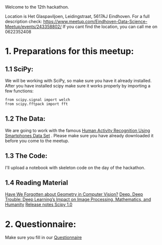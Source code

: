 Welcome to the 12th hackathon.

Location is Het Glaspaviljoen, Leidingstraat, 5617AJ Eindhoven.
For a full description check: https://www.meetup.com/Eindhoven-Data-Science-Meetup/events/243358802/
If you cant find the location, you can call me on 0622352408


# 1. Preparations for this meetup:

## 1.1 SciPy:
We will be working with SciPy, so make  sure you have it already installed. 
After you have installed scipy make sure it works properly by importing a few functions:
```
from scipy.signal import welch
from scipy.fftpack import fft
```

## 1.2 The Data:
We are going to work with the famous [
Human Activity Recognition Using Smartphones Data Set](https://archive.ics.uci.edu/ml/datasets/human+activity+recognition+using+smartphones) . 
Please make sure you have already downloaded it before you come to the meetup. 

## 1.3 The Code:
I'll upload a notebook with skeleton code on the day of the hackathon.

## 1.4 Reading Material
[Have We Forgotten about Geometry in Computer Vision?](https://alexgkendall.com/computer_vision/have_we_forgotten_about_geometry_in_computer_vision/)
[Deep, Deep Trouble: Deep Learning’s Impact on Image Processing, Mathematics, and Humanity](https://sinews.siam.org/Details-Page/deep-deep-trouble)
[Release notes Scipy 1.0](https://scipy.github.io/devdocs/release.1.0.0.html)

# 2. Questionnaire:
Make sure you fill in our [Questionnaire](https://docs.google.com/forms/d/e/1FAIpQLSfG3qudK691ZxcaKncwiNkj2Ncn8PnXl0-2aug-Bz78DgnIIg/viewform)

